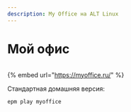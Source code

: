 ```yaml
---
description: My Office на ALT Linux
---
```


# Мой офис

<figure><img src="../../../.gitbook/assets/EDE678B8-DA06-42AF-A6F3-99A43F91CA94.jpeg" alt=""><figcaption></figcaption></figure>

{% embed url="https://myoffice.ru/" %}

Стандартная домашняя версия:

```
epm play myoffice
```
